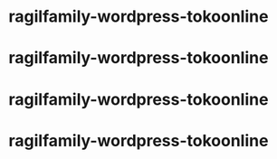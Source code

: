 # ragilfamily-wordpress-tokoonline
# ragilfamily-wordpress-tokoonline
# ragilfamily-wordpress-tokoonline
# ragilfamily-wordpress-tokoonline
